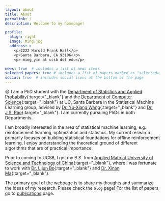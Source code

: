 ```yaml
---
layout: about
title: About
permalink: /
description: Welcome to my homepage!

profile:
  align: right
  image: Ming.jpg
  address: >
    <p>2222 Harold Frank Hall</p>
    <p>Santa Barbara, CA 93106</p>
    <p> ming_yin at ucsb dot edu</p>

news: true  # includes a list of news items
selected_papers: true # includes a list of papers marked as "selected={true}"
social: true  # includes social icons at the bottom of the page
---
```


 :smiley: I am a PhD student with the [Department of Statistics and Applied Probability](https://www.pstat.ucsb.edu/){:target="\_blank"} and the [Department of Computer Science](https://www.cs.ucsb.edu/){:target="\_blank"} at UC, Santa Barbara in the Statistical Machine Learning group, advised by [Dr. Yu-Xiang Wang](https://sites.cs.ucsb.edu/~yuxiangw/){:target="\_blank"} and [Dr. J.S. Rao](http://staff.ustc.edu.cn/~xinan/index_en.html){:target="\_blank"}. I am currently pursuing PhDs in both Departments.  

I am broadly interested in the area of statistical machine learning, e.g. reinforcement learning, optimization and statistics. My current research primarily focuses on building statistical foundations for offline reinforcement learning. I enjoy understanding the theoretical ground of different algorithms that are of practical importance.

Prior to coming to UCSB, I got my B.S. from [Applied Math at 
University of Science and Technology of China](http://math.ustc.edu.cn/ENGLISH/list.htm){:target="\_blank"}, where I was fortunate to work with [Dr. Lijun Bo](http://staff.ustc.edu.cn/~lijunbo/){:target="\_blank"} and [Dr. Xinan Ma](http://staff.ustc.edu.cn/~xinan/Publications_en.html){:target="\_blank"}.

The primary goal of the webpage is to share my thoughts and summarize the ideas of my research. Please check the `blog` page! For the list of papers, go to [publications](/publications) page.










